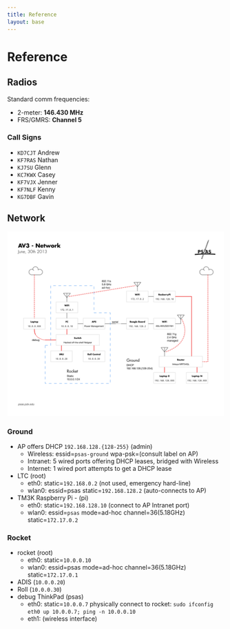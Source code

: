 ```yaml
---
title: Reference
layout: base
---
```


# Reference

## Radios

Standard comm frequencies:

 - 2-meter: **146.430 MHz**
 - FRS/GMRS: **Channel 5**

### Call Signs

 - `KD7CJT` Andrew
 - `KF7RAS` Nathan
 - `KJ7SU`  Glenn
 - `KC7KWX` Casey
 - `KF7VJX` Jenner
 - `KF7NLF` Kenny
 - `KG7DBF` Gavin

## Network

![Network Diagram](diagrams/LV2_3_Network.png)

### Ground

 - AP offers DHCP `192.168.128.{128-255}` (admin)
    - Wireless: essid=`psas-ground` wpa-psk=(consult label on AP)
    - Intranet: 5 wired ports offering DHCP leases, bridged with Wireless
    - Internet: 1 wired port attempts to get a DHCP lease
 - LTC (root)
    - eth0: static=`192.168.0.2` (not used, emergency hard-line)
    - wlan0: essid=psas static=`192.168.128.2` (auto-connects to AP)
 - TM3K Raspberry Pi - (pi)
    - eth0: static=`192.168.128.10` (connect to AP Intranet port)
    - wlan0: essid=`psas` mode=ad-hoc channel=36(5.18GHz) static=`172.17.0.2`

### Rocket

 - rocket (root)
    - eth0: static=`10.0.0.10`
    - wlan0: essid=psas mode=ad-hoc channel=36(5.18GHz) static=`172.17.0.1`
 - ADIS (`10.0.0.20`)
 - Roll (`10.0.0.30`)
 - debug ThinkPad (psas)
    - eth0: static=`10.0.0.7` physically connect to rocket:
        `sudo ifconfig eth0 up 10.0.0.7; ping -n 10.0.0.10`
    - eth1: (wireless interface)
